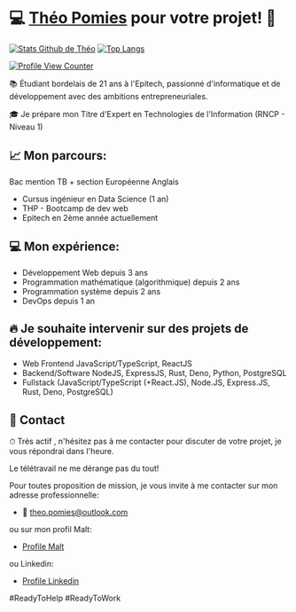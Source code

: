 # 💻 [Théo Pomies](https://www.malt.fr/profile/theopomies) pour votre projet! 🦕
[![Stats Github de Théo](https://github-readme-stats.vercel.app/api?username=theopomies&count_private=true&show_icons=true&theme=tokyonight)](https://github.com/theopomies)
[![Top Langs](https://github-readme-stats.vercel.app/api/top-langs/?username=theopomies&layout=compact&count_private=true&theme=tokyonight)](https://github.com/theopomies)

[![Profile View Counter](https://komarev.com/ghpvc/?username=theopomies)](https://github.com/theopomies)

📚 Étudiant bordelais de 21 ans à l'Epitech, passionné d'informatique et de développement avec des ambitions entrepreneuriales.

🎓 Je prépare mon Titre d'Expert en Technologies de l'Information (RNCP - Niveau 1)

## 📈 Mon parcours:
Bac mention TB + section Européenne Anglais
- Cursus ingénieur en Data Science (1 an)
- THP - Bootcamp de dev web
- Epitech en 2ème année actuellement

## 💻 Mon expérience:
- Développement Web depuis 3 ans
- Programmation mathématique (algorithmique) depuis 2 ans
- Programmation système depuis 2 ans
- DevOps depuis 1 an

## 🔥 Je souhaite intervenir sur des projets de développement:
- Web Frontend JavaScript/TypeScript, ReactJS
- Backend/Software NodeJS, ExpressJS, Rust, Deno, Python, PostgreSQL
- Fullstack (JavaScript/TypeScript (+React.JS), Node.JS, Express.JS, Rust, Deno, PostgreSQL)

## 📩 Contact
⏱ Très actif , n'hésitez pas à me contacter pour discuter de votre projet, je vous répondrai dans l'heure.

Le télétravail ne me dérange pas du tout!

Pour toutes proposition de mission, je vous invite à me contacter sur mon adresse professionnelle:
- 📩 theo.pomies@outlook.com

ou sur mon profil Malt:
- [Profile Malt](https://www.malt.fr/profile/theopomies)

ou Linkedin:
- [Profile Linkedin](https://www.linkedin.com/in/theo-pomies-dev/)

#ReadyToHelp #ReadyToWork
